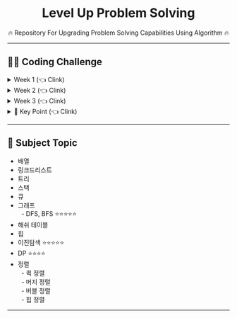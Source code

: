 <div align=center>
<h1> Level Up Problem Solving </h1>
🔥 Repository For Upgrading Problem Solving Capabilities Using Algorithm 🔥
</div>

<hr>
<h2> 👨‍💻 Coding Challenge </h2>
<details>
  <summary> Week 1 (👈 Clink) </summary>
<ul>
  <li> https://programmers.co.kr/learn/courses/30/lessons/42576</li>
  <li> https://programmers.co.kr/learn/courses/30/lessons/12925</li>
  <li> https://programmers.co.kr/learn/courses/30/lessons/12917</li>
  <li> https://programmers.co.kr/learn/courses/30/lessons/42840</li>
  <li> https://programmers.co.kr/learn/courses/30/lessons/12919</li>
  <li> https://programmers.co.kr/learn/courses/30/lessons/12903</li>
  <li> https://programmers.co.kr/learn/courses/30/lessons/12948</li>
</ul>
</details>
<details>
  <summary> Week 2 (👈 Clink) </summary>
<ul>
  <li> https://programmers.co.kr/learn/courses/30/lessons/12969 / 이것이 코딩테스트다 Q-1 모험가길드</li>
  <li> https://programmers.co.kr/learn/courses/30/lessons/12954 / 이것이 코딩테스트다 Q-2 곱하기 또는 더하기</li>
  <li> https://programmers.co.kr/learn/courses/30/lessons/68644 / 이것이 코딩테스트다 Q-3 문자열 뒤집기</li>
  <li> https://programmers.co.kr/learn/courses/30/lessons/12901 / 이것이 코딩테스트다 Q-4 만들수 없는 금액</li>
  <li> https://programmers.co.kr/learn/courses/30/lessons/68935 / 이것이 코딩테스트다 Q-5 볼링공 고르기</li>
  <li> https://programmers.co.kr/learn/courses/30/lessons/42889 / 이것이 코딩테스트다 Q-6 무지의 먹방 라이브</li>
</ul>
</details>
<details>
  <summary> Week 3 (👈 Clink) </summary>
<ul>
  <li>https://programmers.co.kr/learn/courses/30/lessons/12926 / 이것이 코딩테스트다 Q-7 럭키 스트레이트</li>
  <li>https://programmers.co.kr/learn/courses/30/lessons/42862 / 이것이 코딩테스트다 Q-9 문자열 압축</li>
  <li>https://programmers.co.kr/learn/courses/30/lessons/12917 / 이것이 코딩테스트다 Q-8 문자열 재정렬</li>
  <li>https://programmers.co.kr/learn/courses/30/lessons/12950 / 이것이 코딩테스트다 Q-10 자물쇠와 열쇠</li>
</ul>
</details>
<details>
  <summary> 🔑 Key Point (👈 Clink) </summary>
<ul>
  <li> 문제 설명</li>
  <li> 나의 풀이</li>
  <li> 최적화된 풀이</li>
  <li> 느낀점</li>
</ul>
</details>
<hr>
<h2> 📝 Subject Topic</h2>
<ul>
  <li> 배열</li>
  <li> 링크드리스트</li>
  <li> 트리</li>
  <li> 스택</li>
  <li> 큐</li>
  <li> 그래프
  <br>&nbsp&nbsp- DFS, BFS ⭐⭐⭐⭐⭐
  </li>
  <li> 해쉬 테이블</li>
  <li> 힙</li>
  <li> 이진탐색 ⭐⭐⭐⭐⭐</li>
  <li> DP ⭐⭐⭐⭐</li>
  <li> 정렬
  <br>&nbsp&nbsp- 퀵 정렬
  <br>&nbsp&nbsp- 머지 정렬
  <br>&nbsp&nbsp- 버블 정렬
  <br>&nbsp&nbsp- 힙 정렬
  </li>
</ul>
<hr>
